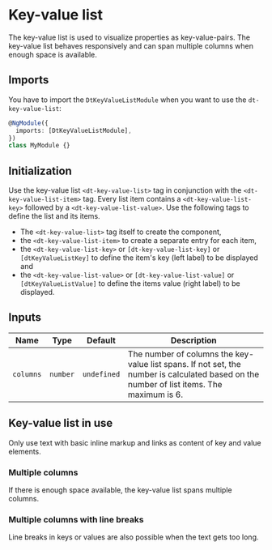 # Key-value list

The key-value list is used to visualize properties as key-value-pairs. The
key-value list behaves responsively and can span multiple columns when enough
space is available.

<ba-live-example name="KeyValueListDefaultExample"></ba-live-example>

## Imports

You have to import the `DtKeyValueListModule` when you want to use the
`dt-key-value-list`:

```typescript
@NgModule({
  imports: [DtKeyValueListModule],
})
class MyModule {}
```

## Initialization

Use the key-value list `<dt-key-value-list>` tag in conjunction with the
`<dt-key-value-list-item>` tag. Every list item contains a
`<dt-key-value-list-key>` followed by a `<dt-key-value-list-value>`. Use the
following tags to define the list and its items.

- The `<dt-key-value-list>` tag itself to create the component,
- the `<dt-key-value-list-item>` to create a separate entry for each item,
- the `<dt-key-value-list-key>` or `[dt-key-value-list-key]` or
  `[dtKeyValueListKey]` to define the item's key (left label) to be displayed
  and
- the `<dt-key-value-list-value>` or `[dt-key-value-list-value]` or
  `[dtKeyValueListValue]` to define the items value (right label) to be
  displayed.

## Inputs

| Name      | Type     | Default     | Description                                                                                                                               |
| --------- | -------- | ----------- | ----------------------------------------------------------------------------------------------------------------------------------------- |
| `columns` | `number` | `undefined` | The number of columns the key-value list spans. If not set, the number is calculated based on the number of list items. The maximum is 6. |

## Key-value list in use

Only use text with basic inline markup and links as content of key and value
elements.

### Multiple columns

If there is enough space available, the key-value list spans multiple columns.

<ba-live-example name="KeyValueListMulticolumnExample" fullwidth="true"></ba-live-example>

### Multiple columns with line breaks

Line breaks in keys or values are also possible when the text gets too long.

<ba-live-example name="KeyValueListLongtextExample" fullwidth="true"></ba-live-example>
